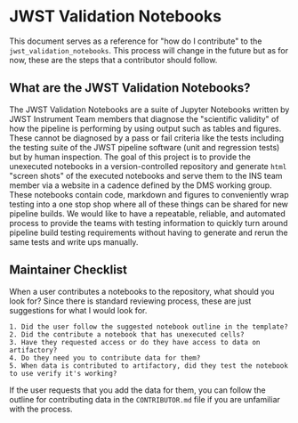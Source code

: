 # JWST Validation Notebooks

This document serves as a reference for "how do I contribute" to the `jwst_validation_notebooks`. This process will change in the future but as for now, these are the steps that a contributor should follow.

## What are the JWST Validation Notebooks?

The JWST Validation Notebooks are a suite of Jupyter Notebooks written by JWST Instrument Team members that diagnose the "scientific validity" of how the pipeline is performing by using output such as tables and figures. These cannot be diagnosed by a pass or fail criteria like the tests including the testing suite of the JWST pipeline software (unit and regression tests) but by human inspection. The goal of this project is to provide the unexecuted notebooks in a version-controlled repository and generate `html` "screen shots" of the executed notebooks and serve them to the INS team member via a website in a cadence defined by the DMS working group. These notebooks contain code, markdown and figures to conveniently wrap testing into a one stop shop where all of these things can be shared for new pipeline builds. We would like to have a repeatable, reliable, and automated process to provide the teams with testing information to quickly turn around pipeline build testing requirements without having to generate and rerun the same tests and write ups manually.

## Maintainer Checklist

When a user contributes a notebooks to the repository, what should you look for? Since there is standard reviewing process, these are just suggestions for what I would look for.

    1. Did the user follow the suggested notebook outline in the template?
    2. Did the contribute a notebook that has unexecuted cells?
    3. Have they requested access or do they have access to data on artifactory?
    4. Do they need you to contribute data for them?
    5. When data is contributed to artifactory, did they test the notebook to use verify it's working?

If the user requests that you add the data for them, you can follow the outline for contributing data in the `CONTRIBUTOR.md` file if you are unfamiliar with the process.